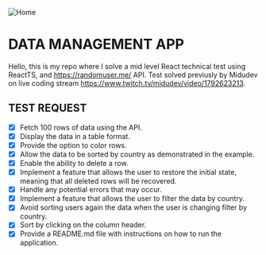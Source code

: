 ![Home](eshop-fe/public/demo.png)
# DATA MANAGEMENT APP

Hello, this is my repo where I solve a mid level React technical test using ReactTS, and https://randomuser.me/ API.
Test solved previusly by Midudev on live coding stream https://www.twitch.tv/midudev/video/1792623213.

## TEST REQUEST

* [x] Fetch 100 rows of data using the API.
* [x] Display the data in a table format.
* [x] Provide the option to color rows. 
* [x] Allow the data to be sorted by country as demonstrated in the example.
* [x] Enable the ability to delete a row.
* [x] Implement a feature that allows the user to restore the initial state, meaning that all deleted rows will be recovered.
* [x] Handle any potential errors that may occur.
* [X] Implement a feature that allows the user to filter the data by country.
* [X] Avoid sorting users again the data when the user is changing filter by country.
* [x] Sort by clicking on the column header.
* [x] Provide a README.md file with instructions on how to run the application.
